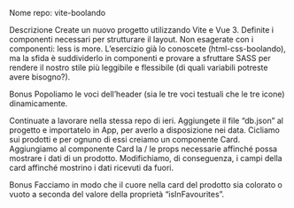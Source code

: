 Nome repo: vite-boolando

Descrizione
Create un nuovo progetto utilizzando Vite e Vue 3. Definite i componenti necessari per strutturare il layout.
Non esagerate con i componenti: less is more.
L’esercizio già lo conoscete (html-css-boolando), ma la sfida è suddividerlo in componenti e provare a sfruttare SASS per rendere il nostro stile più leggibile e flessibile (di quali variabili potreste avere bisogno?).

Bonus
Popoliamo le voci dell’header (sia le tre voci testuali che le tre icone) dinamicamente.

Continuate a lavorare nella stessa repo di ieri.
Aggiungete il file “db.json” al progetto e importatelo in App, per averlo a disposizione nei data. Cicliamo sui prodotti e per ognuno di essi creiamo un componente Card.
Aggiungiamo al componente Card la / le props necessarie affinché possa mostrare i dati di un prodotto. Modifichiamo, di conseguenza, i campi della card affinché mostrino i dati ricevuti da fuori.

Bonus
Facciamo in modo che il cuore nella card del prodotto sia colorato o vuoto a seconda del valore della proprietà “isInFavourites”.